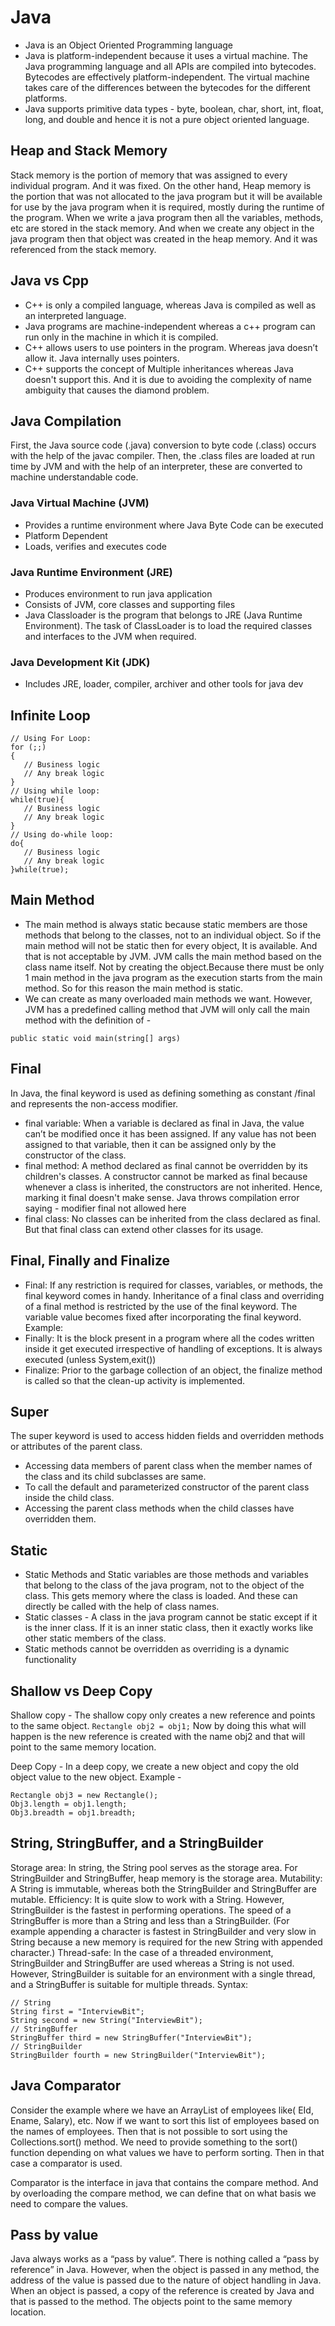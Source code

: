 # Java
- Java is an Object Oriented Programming language
- Java is platform-independent because it uses a virtual machine. The Java programming language and all APIs are compiled into bytecodes. Bytecodes are effectively platform-independent. The virtual machine takes care of the differences between the bytecodes for the different platforms. 
- Java supports primitive data types - byte, boolean, char, short, int, float, long, and double and hence it is not a pure object oriented language.


## Heap and Stack Memory
Stack memory is the portion of memory that was assigned to every individual program. And it was fixed. On the other hand, Heap memory is the portion that was not allocated to the java program but it will be available for use by the java program when it is required, mostly during the runtime of the program.
When we write a java program then all the variables, methods, etc are stored in the stack memory. And when we create any object in the java program then that object was created in the heap memory. And it was referenced from the stack memory.

## Java vs Cpp
- C++ is only a  compiled language, whereas Java is compiled as well as an interpreted language.
- Java programs are machine-independent whereas a c++ program can run only in the machine in which it is compiled. 
- C++ allows users to use pointers in the program. Whereas java doesn’t allow it. Java internally uses pointers. 
- C++ supports the concept of Multiple inheritances whereas Java doesn't support this. And it is due to avoiding the complexity of name ambiguity that causes the diamond problem.


## Java Compilation
First, the Java source code (.java) conversion to byte code (.class) occurs with the help of the javac compiler.
Then, the .class files are loaded at run time by JVM and with the help of an interpreter, these are converted to machine understandable code.
### Java Virtual Machine (JVM)
- Provides a runtime environment where Java Byte Code can be executed
- Platform Dependent
- Loads, verifies and executes code
### Java Runtime Environment (JRE)
- Produces environment to run java application
- Consists of JVM, core classes and supporting files
- Java Classloader is the program that belongs to JRE (Java Runtime Environment). The task of ClassLoader is to load the required classes and interfaces to the JVM when required. 
### Java Development Kit (JDK)
- Includes JRE, loader, compiler, archiver and other tools for java dev

## Infinite Loop
```
// Using For Loop:
for (;;)
{
   // Business logic
   // Any break logic
}
// Using while loop:
while(true){
   // Business logic
   // Any break logic
}
// Using do-while loop:
do{
   // Business logic
   // Any break logic
}while(true);
```


##  Main Method
- The main method is always static because static members are those methods that belong to the classes, not to an individual object. So if the main method will not be static then for every object, It is available. And that is not acceptable by JVM. JVM calls the main method based on the class name itself. Not by creating the object.Because there must be only 1 main method in the java program as the execution starts from the main method. So for this reason the main method is static. 
- We can create as many overloaded main methods we want. However, JVM has a predefined calling method that JVM will only call the main method with the definition of - 
```
public static void main(string[] args)
```

## Final
In Java, the final keyword is used as defining something as constant /final and represents the non-access modifier.
- final variable: When a variable is declared as final in Java, the value can’t be modified once it has been assigned.
If any value has not been assigned to that variable, then it can be assigned only by the constructor of the class.
- final method: A method declared as final cannot be overridden by its children's classes.
A constructor cannot be marked as final because whenever a class is inherited, the constructors are not inherited. Hence, marking it final doesn't make sense. Java throws compilation error saying - modifier final not allowed here
- final class: No classes can be inherited from the class declared as final. But that final class can extend other classes for its usage.
  
## Final, Finally and Finalize
-  Final: If any restriction is required for classes, variables, or methods, the final keyword comes in handy. Inheritance of a final class and overriding of a final method is restricted by the use of the final keyword. The variable value becomes fixed after incorporating the final keyword. Example:
- Finally: It is the block present in a program where all the codes written inside it get executed irrespective of handling of exceptions. It is always executed (unless System,exit())
- Finalize: Prior to the garbage collection of an object, the finalize method is called so that the clean-up activity is implemented. 

## Super
The super keyword is used to access hidden fields and overridden methods or attributes of the parent class.
- Accessing data members of parent class when the member names of the class and its child subclasses are same.
- To call the default and parameterized constructor of the parent class inside the child class.
- Accessing the parent class methods when the child classes have overridden them.

## Static
- Static Methods and Static variables are those methods and variables that belong to the class of the java program, not to the object of the class. This gets memory where the class is loaded. And these can directly be called with the help of class names.
- Static classes - A class in the java program cannot be static except if it is the inner class. If it is an inner static class, then it exactly works like other static members of the class.
- Static methods cannot be overridden as overriding is a dynamic functionality

## Shallow vs Deep Copy
Shallow copy - The shallow copy only creates a new reference and points to the same object.
```Rectangle obj2 = obj1;```
Now by doing this what will happen is the new reference is created with the name obj2 and that will point to the same memory location.

Deep Copy - In a deep copy, we create a new object and copy the old object value to the new object. Example -
```
Rectangle obj3 = new Rectangle();
Obj3.length = obj1.length;
Obj3.breadth = obj1.breadth;
```

## String, StringBuffer, and a StringBuilder
Storage area: In string, the String pool serves as the storage area. For StringBuilder and StringBuffer, heap memory is the storage area.
Mutability: A String is immutable, whereas both the StringBuilder and StringBuffer are mutable.
Efficiency: It is quite slow to work with a String. However, StringBuilder is the fastest in performing operations. The speed of a StringBuffer is more than a String and less than a StringBuilder. (For example appending a character is fastest in StringBuilder and very slow in String because a new memory is required for the new String with appended character.)
Thread-safe: In the case of a threaded environment, StringBuilder and StringBuffer are used whereas a String is not used. However, StringBuilder is suitable for an environment with a single thread, and a StringBuffer is suitable for multiple threads.
Syntax:
```
// String
String first = "InterviewBit";
String second = new String("InterviewBit");
// StringBuffer
StringBuffer third = new StringBuffer("InterviewBit");
// StringBuilder
StringBuilder fourth = new StringBuilder("InterviewBit");
```

## Java Comparator
Consider the example where we have an ArrayList of employees like( EId, Ename, Salary), etc. Now if we want to sort this list of employees based on the names of employees. Then that is not possible to sort using the Collections.sort() method. We need to provide something to the sort() function depending on what values we have to perform sorting. Then in that case a comparator is used.

Comparator is the interface in java that contains the compare method. And by overloading the compare method, we can define that on what basis we need to compare the values. 

## Pass by value
Java always works as a “pass by value”. There is nothing called a “pass by reference” in Java. However, when the object is passed in any method, the address of the value is passed due to the nature of object handling in Java. When an object is passed, a copy of the reference is created by Java and that is passed to the method. The objects point to the same memory location. 
